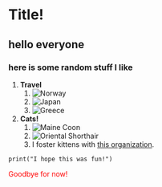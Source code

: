 # Title!

## hello everyone
### here is some random stuff I like

1. **Travel**
   1. ![Norway](https://norway.nordicvisitor.com/images/norway/winter-in-bergen-norway-%C2%A9fjordtours.jpg)
   2. ![Japan](https://theplanetd.com/images/Top-Things-to-do-in-Kyoto-Japan.jpg)
   3. ![Greece](https://magazine.amaselections.com/wp-content/uploads/2022/09/Five-best-towns-to-visit-in-paros-greece.jpg)
2. **Cats!**
   1. ![Maine Coon](https://www.thehappycatsite.com/wp-content/uploads/2017/12/orange2.jpg)
   2. ![Oriental Shorthair](https://www.thesprucepets.com/thmb/Zq1eUigKcsL4fzDyQgL1qry4BQc=/1550x0/filters:no_upscale():strip_icc()/GettyImages-1324924369-5dfbda5801d44cfe927125d789b099a5.jpg)
   3. I foster kittens with [this organization](https://www.young-williams.org/adopt/cats/).
   
```
print("I hope this was fun!")
```
   
<div style="color:red;">Goodbye for now!</div>
